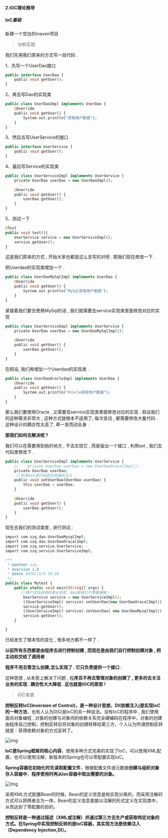 #### 2.IOC理论推导

##### IoC基础

新建一个空白的maven项目

> 分析实现

我们先用我们原来的方式写一段代码 .

1、先写一个UserDao接口

```php
public interface UserDao {
    public void getUser();
}
```

2、再去写Dao的实现类

```php
public class UserDaoImpl implements UserDao {
    @Override
    public void getUser() {
        System.out.println("获取用户数据");
    }
}
```

3、然后去写UserService的接口

```php
public interface UserService {
    public void getUser();
}
```

4、最后写Service的实现类

```php
public class UserServiceImpl implements UserService {
    private UserDao userDao = new UserDaoImpl();
 
    @Override
    public void getUser() {
        userDao.getUser();
    }
}
```

5、测试一下

```php
@Test
public void test(){
    UserService service = new UserServiceImpl();
    service.getUser();
}
```

这是我们原来的方式 , 开始大家也都是这么去写的对吧 . 那我们现在修改一下 .

把Userdao的实现类增加一个 .

```php
public class UserDaoMySqlImpl implements UserDao {
    @Override
    public void getUser() {
        System.out.println("MySql获取用户数据");
    }
}
```

紧接着我们要去使用MySql的话 , 我们就需要去service实现类里面修改对应的实现

```php
public class UserServiceImpl implements UserService {
    private UserDao userDao = new UserDaoMySqlImpl();
 
    @Override
    public void getUser() {
        userDao.getUser();
    }
}
```

在假设, 我们再增加一个Userdao的实现类 .

```php
public class UserDaoOracleImpl implements UserDao {
    @Override
    public void getUser() {
        System.out.println("Oracle获取用户数据");
    }
}
```

那么我们要使用Oracle , 又需要去service实现类里面修改对应的实现 . 假设我们的这种需求非常大 , 这种方式就根本不适用了, 每次变动 , 都需要修改大量代码 . 这种设计的耦合性太高了, 牵一发而动全身 .

**那我们如何去解决呢 ?**

我们可以在需要用到他的地方 , 不去实现它 , 而是留出一个接口 , 利用set , 我们去代码里修改下 .

```php
public class UserServiceImpl implements UserService {
    //    private UserDao userDao = new UserDaoOracalImpl();  
    private UserDao userDao;
 	 //利用set进行动态实现值的注入
    public void setUserDao(UserDao userDao) {
        this.userDao = userDao;
    }
 
    @Override
    public void getUser() {
        userDao.getUser();
    }
}
```

现在去我们的测试类里 , 进行测试 ;

```php
import com.szq.dao.UserDaoMysqlImpl;
import com.szq.dao.UserDaoOracalImpl;
import com.szq.service.UserService;
import com.szq.service.UserServiceImpl;

/**
 * @author szq
 * @version 1.0
 * @date 2020/11/4 19:20
 */
public class Mytest {
    public static void main(String[] args) {
       //用户实际调用的是业务层，dao层他们不需要接触！
        UserService service = new UserServiceImpl();
        ((UserServiceImpl) service).setUserDao(new UserDaoOracalImpl());
        service.getUser();
        ((UserServiceImpl) service).setUserDao( new UserDaoMysqlImpl());
        service.getUser();
    }

}

```

已经发生了根本性的变化 , 很多地方都不一样了 . 



**以前所有东西都是由程序去进行控制创建 , 而现在是由我们自行控制创建对象 , 把主动权交给了调用者** . 

**程序不用去管怎么创建,怎么实现了 . 它只负责提供一个接口 .**

这种思想 , 从本质上解决了问题 , 程**序员不再去管理对象的创建了 , 更多的去关注业务的实现 . 耦合性大大降低 . 这也就是IOC的原型 !**

> IOC本质

**控制反转IoC(Inversion of Control)，是一种设计思想，DI(依赖注入)是实现IoC的一种方法**，也有人认为DI只是IoC的另一种说法。没有IoC的程序中 , 我们使用面向对象编程 , 对象的创建与对象间的依赖关系完全硬编码在程序中，对象的创建由程序自己控制，控制反转后将对象的创建转移给第三方，个人认为所谓控制反转就是：获得依赖对象的方式反转了。

![img](https://gitee.com/sunnyzq/my-image-hosting-service/raw/master/img//aHR0cHM6Ly9tbWJpei5xcGljLmNuL21tYml6X3BuZy91SkRBVUtyR0M3S3REaWFPcUZ5NW91cmxKOEZUVlYyRkZ1WWlibWF2bEJIcTllNGNEcWljbHBZU0c4VlQ0RWljVnNucUtwNjV5SktRZU5pYnNWZFRpYWhRaWJKU2cvNjQw)

**IoC是Spring框架的核心内容**，使用多种方式完美的实现了IoC，可以使用XML配置，也可以使用注解，新版本的Spring也可以零配置实现IoC。

**Spring容器在初始化时先读取配置文件**，根据配置文件或元数据**创建与组织对象存入容器中**，**程序使用时再从Ioc容器中取出需要的对象。**

![img](https://gitee.com/sunnyzq/my-image-hosting-service/raw/master/img//aHR0cHM6Ly9tbWJpei5xcGljLmNuL21tYml6X3BuZy91SkRBVUtyR0M3S3REaWFPcUZ5NW91cmxKOEZUVlYyRkY2N2RmZUE2Y1JUN0VpYWZOY2liV3lmNTdTR3BrWjAxSm5waWFhaWNOQjFpYkJqR2FpY0F2YXlLRVdKMEEvNjQw)

采用XML方式配置Bean的时候，Bean的定义信息是和实现分离的，而采用注解的方式可以把两者合为一体，Bean的定义信息直接以注解的形式定义在实现类中，从而达到了零配置的目的。

**控制反转是一种通过描述（XML或注解）并通过第三方去生产或获取特定对象的方式。在Spring中实现控制反转的是IoC容器，其实现方法是依赖注入（Dependency Injection,DI）。**

